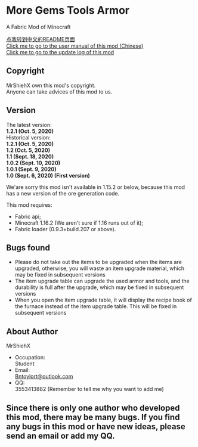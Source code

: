 # More Gems Tools Armor

A Fabric Mod of Minecraft

[点我转到中文的README页面](https://github.com/MrShieh-X/more-gems-tools-armor/blob/master/README-zh.md) <br/>
[Click me to go to the user manual of this mod (Chinese)](https://github.com/MrShieh-X/more-gems-tools-armor/blob/master/manual-zh.md) <br/>
[Click me to go to the update log of this mod](https://github.com/MrShieh-X/more-gems-tools-armor/blob/master/update_logs.md) <br/>
## Copyright
MrShiehX own this mod's copyright.<br/>
Anyone can take advices of this mod to us.
## Version
The latest version: <br/>
<b>1.2.1 (Oct. 5, 2020)</b><br/>
Historical version: <br/>
<b>1.2.1 (Oct. 5, 2020)</b><br/>
<b>1.2 (Oct. 5, 2020)</b><br/>
<b>1.1 (Sept. 18, 2020)</b><br/>
<b>1.0.2 (Sept. 10, 2020)</b><br/>
<b>1.0.1 (Sept. 9, 2020)</b><br/>
<b>1.0 (Sept. 6, 2020) (First version)</b><br/>

We'are sorry this mod isn't available in 1.15.2 or below, because this mod has a new version of the ore generation code.

This mod requires: 
* Fabric api;
* Minecraft 1.16.2 (We aren't sure if 1.16 runs out of it);
* Fabric loader (0.9.3+build.207 or above).

## Bugs found
- Please do not take out the items to be upgraded when the items are upgraded, otherwise, you will waste an item upgrade material, which may be fixed in subsequent versions
- The item upgrade table can upgrade the used armor and tools, and the durability is full after the upgrade, which may be fixed in subsequent versions
- When you open the item upgrade table, it will display the recipe book of the furnace instead of the item upgrade table. This will be fixed in subsequent versions

## About Author
MrShiehX<br/>
- Occupation: <br/>
Student<br/>
- Email: <br/>
Bntoylort@outlook.com<br/>
- QQ:<br/>
3553413882 (Remember to tell me why you want to add me)<br/>

## Since there is only one author who developed this mod, there may be many bugs. If you find any bugs in this mod or have new ideas, please send an email or add my QQ.
